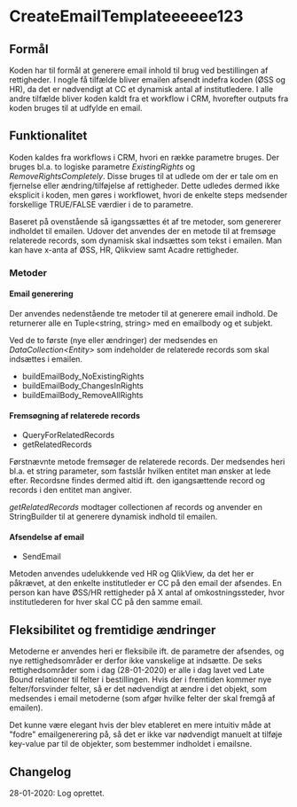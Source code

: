 ﻿# CreateEmailTemplateeeeee123
## Formål
Koden har til formål at generere email inhold til brug ved bestillingen af rettigheder. I nogle få tilfælde
bliver emailen afsendt indefra koden (ØSS og HR), da det er nødvendigt at CC et dynamisk antal af institutledere.
I alle andre tilfælde bliver koden kaldt fra et workflow i CRM, hvorefter outputs fra koden bruges til at udfylde en email.

## Funktionalitet
Koden kaldes fra workflows i CRM, hvori en række parametre bruges. Der bruges bl.a. to logiske parametre *ExistingRights*
og *RemoveRightsCompletely*. Disse bruges til at udlede om der er tale om en fjernelse eller ændring/tilføjelse af rettigheder.
Dette udledes dermed ikke eksplicit i koden, men gøres i workflowet, hvori de enkelte steps medsender forskellige TRUE/FALSE værdier
i de to parametre. 

Baseret på ovenstående så igangssættes ét af tre metoder, som genererer indholdet til emailen. Udover det anvendes der en metode
til at fremsøge relaterede records, som dynamisk skal indsættes som tekst i emailen. Man kan have x-anta af ØSS, HR, Qlikview samt
Acadre rettigheder.

### Metoder
#### Email generering
Der anvendes nedenstående tre metoder til at generere email indhold. De returnerer alle en Tuple<string, string> med en emailbody
og et subjekt.

Ved de to første (nye eller ændringer) der medsendes en *DataCollection\<Entity>* som indeholder de relaterede records som skal indsættes
i emailen.

- buildEmailBody_NoExistingRights
- buildEmailBody_ChangesInRights
- buildEmailBody_RemoveAllRights

#### Fremsøgning af relaterede records
- QueryForRelatedRecords
- getRelatedRecords

Førstnævnte metode fremsøger de relaterede records. Der medsendes heri bl.a. et string parameter, som fastslår hvilken
entitet man ønsker at lede efter. Recordsne findes dermed altid ift. den igangsættende record og records i den entitet
man angiver.

*getRelatedRecords* modtager collectionen af records og anvender en StringBuilder til at generere dynamisk indhold til emailen.

#### Afsendelse af email
- SendEmail

Metoden anvendes udelukkende ved HR og QlikView, da det her er påkrævet, at den enkelte institutleder er CC på den email der afsendes.
En person kan have ØSS/HR rettigheder på X antal af omkostningssteder, hvor institutlederen for hver skal CC på den samme email.

## Fleksibilitet og fremtidige ændringer
Metoderne er anvendes heri er fleksibile ift. de parametre der afsendes, og nye rettighedsområder er derfor ikke vanskelige at indsætte.
De seks rettighedsområder som i dag (28-01-2020) er alle i dag lavet ved Late Bound relationer til felter i bestillingen. 
Hvis der i fremtiden kommer nye felter/forsvinder felter, så er det nødvendigt at ændre i det objekt, som medsendes i email metoderne (som afgør hvilke felter der skal fremgå af emailen).

Det kunne være elegant hvis der blev etableret en mere intuitiv måde at "fodre" emailgenerering på, så det er ikke var nødvendigt
manuelt at tilføje key-value par til de objekter, som bestemmer indholdet i emailsne. 

## Changelog 
28-01-2020: Log oprettet.